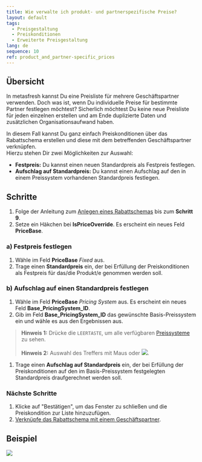 ```yaml
---
title: Wie verwalte ich produkt- und partnerspezifische Preise?
layout: default
tags:
  - Preisgestaltung
  - Preiskonditionen
  - Erweiterte Preisgestaltung
lang: de
sequence: 10
ref: product_and_partner-specific_prices
---
```


## Übersicht
In metasfresh kannst Du eine Preisliste für mehrere Geschäftspartner verwenden. Doch was ist, wenn Du individuelle Preise für bestimmte Partner festlegen möchtest? Sicherlich möchtest Du keine neue Preisliste für jeden einzelnen erstellen und am Ende duplizierte Daten und zusätzlichen Organisationsaufwand haben.

In diesem Fall kannst Du ganz einfach Preiskonditionen über das Rabattschema erstellen und diese mit dem betreffenden Geschäftspartner verknüpfen. <br> Hierzu stehen Dir zwei Möglichkeiten zur Auswahl:

- **Festpreis:** Du kannst einen neuen Standardpreis als Festpreis festlegen.
- **Aufschlag auf Standardpreis:** Du kannst einen Aufschlag auf den in einem Preissystem vorhandenen Standardpreis festlegen.

## Schritte
1. Folge der Anleitung zum [Anlegen eines Rabattschemas](Rabattschema_anlegen) bis zum **Schritt 9**.
1. Setze ein Häkchen bei **IsPriceOverride**. Es erscheint ein neues Feld **PriceBase**.

### a) Festpreis festlegen
1. Wähle im Feld **PriceBase** *Fixed* aus.
1. Trage einen **Standardpreis** ein, der bei Erfüllung der Preiskonditionen als Festpreis für das/die Produkt/e genommen werden soll.

### b) Aufschlag auf einen Standardpreis festlegen
1. Wähle im Feld **PriceBase** *Pricing System* aus. Es erscheint ein neues Feld **Base_PricingSystem_ID**.
1. Gib im Feld **Base_PricingSystem_ID** das gewünschte Basis-Preissystem ein und wähle es aus den Ergebnissen aus.
 >**Hinweis 1:** Drücke die `LEERTASTE`, um alle verfügbaren [Preissysteme](Preissystem_anlegen) zu sehen.<br><br>
 >**Hinweis 2:** Auswahl des Treffers mit Maus oder ![](assets/Workflow_Auftrag_Bis_Rechnung_WebUI-73797.png).

1. Trage einen **Aufschlag auf Standardpreis** ein, der bei Erfüllung der Preiskonditionen auf den im Basis-Preissystem festgelegten Standardpreis draufgerechnet werden soll.

### Nächste Schritte
1. Klicke auf "Bestätigen", um das Fenster zu schließen und die Preiskondition zur Liste hinzuzufügen.
1. [Verknüpfe das Rabattschema mit einem Geschäftspartner](Rabattschema_mit_GP_verknuepfen).

## Beispiel
![](assets/Produkt_und_partnerspezifische_Preise.gif)
